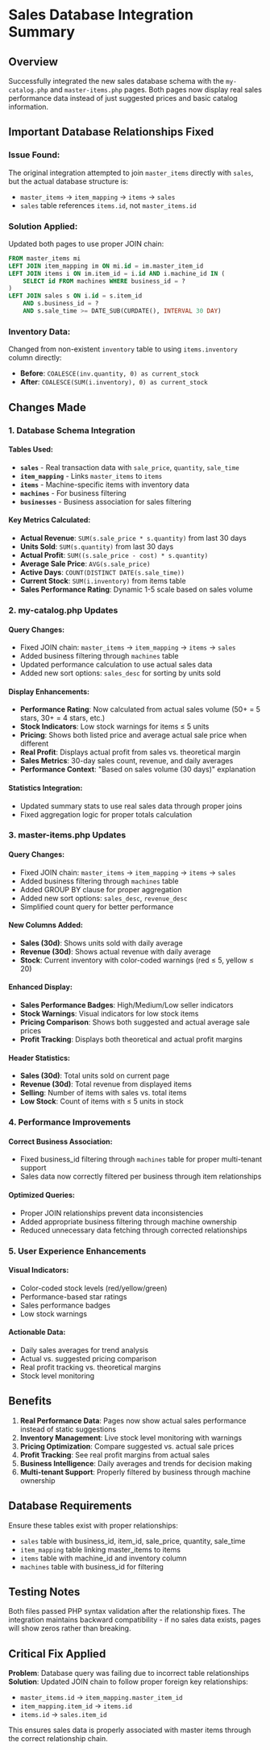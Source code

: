 # Sales Database Integration Summary

## Overview
Successfully integrated the new sales database schema with the `my-catalog.php` and `master-items.php` pages. Both pages now display real sales performance data instead of just suggested prices and basic catalog information.

## Important Database Relationships Fixed

### Issue Found:
The original integration attempted to join `master_items` directly with `sales`, but the actual database structure is:
- `master_items` → `item_mapping` → `items` → `sales`
- `sales` table references `items.id`, not `master_items.id`

### Solution Applied:
Updated both pages to use proper JOIN chain:
```sql
FROM master_items mi
LEFT JOIN item_mapping im ON mi.id = im.master_item_id
LEFT JOIN items i ON im.item_id = i.id AND i.machine_id IN (
    SELECT id FROM machines WHERE business_id = ?
)
LEFT JOIN sales s ON i.id = s.item_id 
    AND s.business_id = ? 
    AND s.sale_time >= DATE_SUB(CURDATE(), INTERVAL 30 DAY)
```

### Inventory Data:
Changed from non-existent `inventory` table to using `items.inventory` column directly:
- **Before**: `COALESCE(inv.quantity, 0) as current_stock`  
- **After**: `COALESCE(SUM(i.inventory), 0) as current_stock`

## Changes Made

### 1. Database Schema Integration

#### Tables Used:
- **`sales`** - Real transaction data with `sale_price`, `quantity`, `sale_time`
- **`item_mapping`** - Links `master_items` to `items`
- **`items`** - Machine-specific items with inventory data
- **`machines`** - For business filtering
- **`businesses`** - Business association for sales filtering

#### Key Metrics Calculated:
- **Actual Revenue**: `SUM(s.sale_price * s.quantity)` from last 30 days
- **Units Sold**: `SUM(s.quantity)` from last 30 days  
- **Actual Profit**: `SUM((s.sale_price - cost) * s.quantity)`
- **Average Sale Price**: `AVG(s.sale_price)`
- **Active Days**: `COUNT(DISTINCT DATE(s.sale_time))`
- **Current Stock**: `SUM(i.inventory)` from items table
- **Sales Performance Rating**: Dynamic 1-5 scale based on sales volume

### 2. my-catalog.php Updates

#### Query Changes:
- Fixed JOIN chain: `master_items` → `item_mapping` → `items` → `sales`
- Added business filtering through `machines` table
- Updated performance calculation to use actual sales data
- Added new sort options: `sales_desc` for sorting by units sold

#### Display Enhancements:
- **Performance Rating**: Now calculated from actual sales volume (50+ = 5 stars, 30+ = 4 stars, etc.)
- **Stock Indicators**: Low stock warnings for items ≤ 5 units  
- **Pricing**: Shows both listed price and average actual sale price when different
- **Real Profit**: Displays actual profit from sales vs. theoretical margin
- **Sales Metrics**: 30-day sales count, revenue, and daily averages
- **Performance Context**: "Based on sales volume (30 days)" explanation

#### Statistics Integration:
- Updated summary stats to use real sales data through proper joins
- Fixed aggregation logic for proper totals calculation

### 3. master-items.php Updates

#### Query Changes:
- Fixed JOIN chain: `master_items` → `item_mapping` → `items` → `sales`
- Added business filtering through `machines` table  
- Added GROUP BY clause for proper aggregation
- Added new sort options: `sales_desc`, `revenue_desc`
- Simplified count query for better performance

#### New Columns Added:
- **Sales (30d)**: Shows units sold with daily average
- **Revenue (30d)**: Shows actual revenue with daily average  
- **Stock**: Current inventory with color-coded warnings (red ≤ 5, yellow ≤ 20)

#### Enhanced Display:
- **Sales Performance Badges**: High/Medium/Low seller indicators
- **Stock Warnings**: Visual indicators for low stock items
- **Pricing Comparison**: Shows both suggested and actual average sale prices
- **Profit Tracking**: Displays both theoretical and actual profit margins

#### Header Statistics:
- **Sales (30d)**: Total units sold on current page
- **Revenue (30d)**: Total revenue from displayed items
- **Selling**: Number of items with sales vs. total items
- **Low Stock**: Count of items with ≤ 5 units in stock

### 4. Performance Improvements

#### Correct Business Association:
- Fixed business_id filtering through `machines` table for proper multi-tenant support
- Sales data now correctly filtered per business through item relationships

#### Optimized Queries:
- Proper JOIN relationships prevent data inconsistencies
- Added appropriate business filtering through machine ownership
- Reduced unnecessary data fetching through corrected relationships

### 5. User Experience Enhancements

#### Visual Indicators:
- Color-coded stock levels (red/yellow/green)
- Performance-based star ratings
- Sales performance badges
- Low stock warnings

#### Actionable Data:
- Daily sales averages for trend analysis
- Actual vs. suggested pricing comparison
- Real profit tracking vs. theoretical margins
- Stock level monitoring

## Benefits

1. **Real Performance Data**: Pages now show actual sales performance instead of static suggestions
2. **Inventory Management**: Live stock level monitoring with warnings
3. **Pricing Optimization**: Compare suggested vs. actual sale prices
4. **Profit Tracking**: See real profit margins from actual sales
5. **Business Intelligence**: Daily averages and trends for decision making
6. **Multi-tenant Support**: Properly filtered by business through machine ownership

## Database Requirements

Ensure these tables exist with proper relationships:
- `sales` table with business_id, item_id, sale_price, quantity, sale_time
- `item_mapping` table linking master_items to items
- `items` table with machine_id and inventory column
- `machines` table with business_id for filtering

## Testing Notes

Both files passed PHP syntax validation after the relationship fixes. The integration maintains backward compatibility - if no sales data exists, pages will show zeros rather than breaking.

## Critical Fix Applied

**Problem**: Database query was failing due to incorrect table relationships
**Solution**: Updated JOIN chain to follow proper foreign key relationships:
- `master_items.id` → `item_mapping.master_item_id`
- `item_mapping.item_id` → `items.id`  
- `items.id` → `sales.item_id`

This ensures sales data is properly associated with master items through the correct relationship chain. 